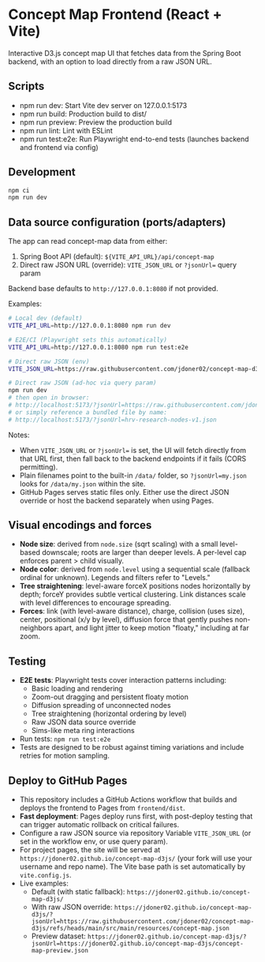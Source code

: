 # Concept Map Frontend (React + Vite)

Interactive D3.js concept map UI that fetches data from the Spring Boot backend, with an option to load directly from a raw JSON URL.

## Scripts

- npm run dev: Start Vite dev server on 127.0.0.1:5173
- npm run build: Production build to dist/
- npm run preview: Preview the production build
- npm run lint: Lint with ESLint
- npm run test:e2e: Run Playwright end-to-end tests (launches backend and frontend via config)

## Development

```bash
npm ci
npm run dev
```

## Data source configuration (ports/adapters)

The app can read concept-map data from either:

1) Spring Boot API (default): `${VITE_API_URL}/api/concept-map`
2) Direct raw JSON URL (override): `VITE_JSON_URL` or `?jsonUrl=` query param

Backend base defaults to `http://127.0.0.1:8080` if not provided.

Examples:

```bash
# Local dev (default)
VITE_API_URL=http://127.0.0.1:8080 npm run dev

# E2E/CI (Playwright sets this automatically)
VITE_API_URL=http://127.0.0.1:8080 npm run test:e2e

# Direct raw JSON (env)
VITE_JSON_URL=https://raw.githubusercontent.com/jdoner02/concept-map-d3js/refs/heads/main/src/main/resources/concept-map.json npm run dev

# Direct raw JSON (ad-hoc via query param)
npm run dev
# then open in browser:
# http://localhost:5173/?jsonUrl=https://raw.githubusercontent.com/jdoner02/concept-map-d3js/refs/heads/main/src/main/resources/concept-map.json
# or simply reference a bundled file by name:
# http://localhost:5173/?jsonUrl=hrv-research-nodes-v1.json
```

Notes:
- When `VITE_JSON_URL` or `?jsonUrl=` is set, the UI will fetch directly from that URL first, then fall back to the backend endpoints if it fails (CORS permitting).
- Plain filenames point to the built-in `/data/` folder, so `?jsonUrl=my.json` looks for `/data/my.json` within the site.
- GitHub Pages serves static files only. Either use the direct JSON override or host the backend separately when using Pages.

## Visual encodings and forces

- **Node size**: derived from `node.size` (sqrt scaling) with a small level-based downscale; roots are larger than deeper levels. A per-level cap enforces parent > child visually.
- **Node color**: derived from `node.level` using a sequential scale (fallback ordinal for unknown). Legends and filters refer to "Levels."
- **Tree straightening**: level-aware forceX positions nodes horizontally by depth; forceY provides subtle vertical clustering. Link distances scale with level differences to encourage spreading.
- **Forces**: link (with level-aware distance), charge, collision (uses size), center, positional (x/y by level), diffusion force that gently pushes non-neighbors apart, and light jitter to keep motion "floaty," including at far zoom.

## Testing

- **E2E tests**: Playwright tests cover interaction patterns including:
  - Basic loading and rendering
  - Zoom-out dragging and persistent floaty motion
  - Diffusion spreading of unconnected nodes
  - Tree straightening (horizontal ordering by level)
  - Raw JSON data source override
  - Sims-like meta ring interactions
- Run tests: `npm run test:e2e`
- Tests are designed to be robust against timing variations and include retries for motion sampling.

## Deploy to GitHub Pages

- This repository includes a GitHub Actions workflow that builds and deploys the frontend to Pages from `frontend/dist`.
- **Fast deployment**: Pages deploy runs first, with post-deploy testing that can trigger automatic rollback on critical failures.
- Configure a raw JSON source via repository Variable `VITE_JSON_URL` (or set in the workflow env, or use query param).
- For project pages, the site will be served at `https://jdoner02.github.io/concept-map-d3js/` (your fork will use your username and repo name). The Vite base path is set automatically by `vite.config.js`.
- Live examples:
  - Default (with static fallback): `https://jdoner02.github.io/concept-map-d3js/`
  - With raw JSON override: `https://jdoner02.github.io/concept-map-d3js/?jsonUrl=https://raw.githubusercontent.com/jdoner02/concept-map-d3js/refs/heads/main/src/main/resources/concept-map.json`
  - Preview dataset: `https://jdoner02.github.io/concept-map-d3js/?jsonUrl=https://jdoner02.github.io/concept-map-d3js/concept-map-preview.json`
